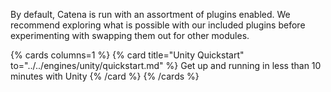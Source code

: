 By default, Catena is run with an assortment of plugins enabled. We recommend exploring what is possible with our included plugins before experimenting with swapping them out for other modules.

{% cards columns=1 %}
    {% card title="Unity Quickstart" to="../../engines/unity/quickstart.md" %}
        Get up and running in less than 10 minutes with Unity
    {% /card %}
{% /cards %}